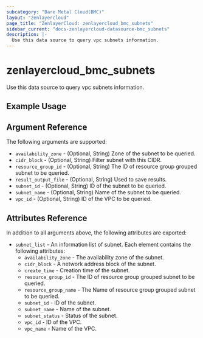```yaml
---
subcategory: "Bare Metal Cloud(BMC)"
layout: "zenlayercloud"
page_title: "ZenlayerCloud: zenlayercloud_bmc_subnets"
sidebar_current: "docs-zenlayercloud-datasource-bmc_subnets"
description: |-
  Use this data source to query vpc subnets information.
---
```


# zenlayercloud_bmc_subnets

Use this data source to query vpc subnets information.

## Example Usage



## Argument Reference

The following arguments are supported:

* `availability_zone` - (Optional, String) Zone of the subnet to be queried.
* `cidr_block` - (Optional, String) Filter subnet with this CIDR.
* `resource_group_id` - (Optional, String) The ID of resource group grouped subnet to be queried.
* `result_output_file` - (Optional, String) Used to save results.
* `subnet_id` - (Optional, String) ID of the subnet to be queried.
* `subnet_name` - (Optional, String) Name of the subnet to be queried.
* `vpc_id` - (Optional, String) ID of the VPC to be queried.

## Attributes Reference

In addition to all arguments above, the following attributes are exported:

* `subnet_list` - An information list of subnet. Each element contains the following attributes:
  * `availability_zone` - The availability zone of the subnet.
  * `cidr_block` - A network address block of the subnet.
  * `create_time` - Creation time of the subnet.
  * `resource_group_id` - The ID of resource group grouped subnet to be queried.
  * `resource_group_name` - The Name of resource group grouped subnet to be queried.
  * `subnet_id` - ID of the subnet.
  * `subnet_name` - Name of the subnet.
  * `subnet_status` - Status of the subnet.
  * `vpc_id` - ID of the VPC.
  * `vpc_name` - Name of the VPC.



